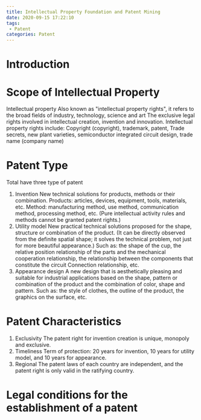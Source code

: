 ```yaml
---
title: Intellectual Property Foundation and Patent Mining
date: 2020-09-15 17:22:10
tags:
 - Patent
categories: Patent
---
```

# Introduction

# Scope of Intellectual Property
Intellectual property
Also known as "intellectual property rights", it refers to the broad fields of industry, technology, science and art
The exclusive legal rights involved in intellectual creation, invention and innovation.
Intellectual property rights include:
Copyright (copyright), trademark, patent,
Trade secrets, new plant varieties, semiconductor integrated circuit design, trade name (company name)

# Patent Type
Total have three type of patent
1. Invention
New technical solutions for products, methods or their combination.
Products: articles, devices, equipment, tools, materials, etc.
Method: manufacturing method, use method, communication method, processing method, etc.
(Pure intellectual activity rules and methods cannot be granted patent rights.)
2. Utility model
New practical technical solutions proposed for the shape, structure or combination of the product. (It can be directly observed from the definite spatial shape; it solves the technical problem, not just for more beautiful appearance.) Such as: the shape of the cup, the relative position relationship of the parts and the mechanical cooperation relationship, the relationship between the components that constitute the circuit Connection relationship, etc.
3. Appearance design
A new design that is aesthetically pleasing and suitable for industrial applications based on the shape, pattern or combination of the product and the combination of color, shape and pattern. Such as: the style of clothes, the outline of the product, the graphics on the surface, etc.

# Patent Characteristics
1. Exclusivity
The patent right for invention creation is unique, monopoly and exclusive.
2. Timeliness
Term of protection: 20 years for invention, 10 years for utility model, and 10 years for appearance.
3. Regional
The patent laws of each country are independent, and the patent right is only valid in the ratifying country.

# Legal conditions for the establishment of a patent

